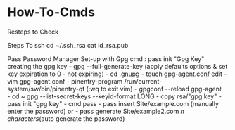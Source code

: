 # How-To-Cmds
Resteps to Check

Steps To ssh
  cd ~/.ssh_rsa
  cat id_rsa.pub

Pass Password Manager Set-up with Gpg
    cmd : pass init "Gpg Key"
    creating the gpg key
    - gpg --full-generate-key (apply defaults options & set key expiration to 0 - not expiring)
    - cd .gnupg
    - touch gpg-agent.conf
    edit - vim gpg-agent.conf
           - pinentry-program /run/current-system/sw/bin/pinentry-qt (:wq to exit vim)
    - gpgconf --reload gpg-agent       
    - cd ~ gpg --list-secret-keys --keyid-format LONG
    - copy rsa/"gpg key"
    - pass init "gpg key"
    - cmd pass
      - pass insert Site/example.com (manually enter the password) or
      - pass generate Site/example2.com *n characters*(auto generate the password)

    

  
